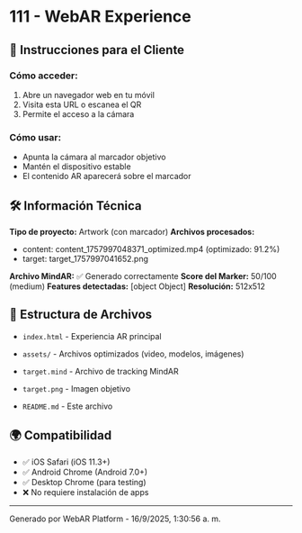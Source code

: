 # 111 - WebAR Experience

## 📱 Instrucciones para el Cliente

### Cómo acceder:
1. Abre un navegador web en tu móvil
2. Visita esta URL o escanea el QR
3. Permite el acceso a la cámara

### Cómo usar:
- Apunta la cámara al marcador objetivo
- Mantén el dispositivo estable
- El contenido AR aparecerá sobre el marcador

## 🛠️ Información Técnica

**Tipo de proyecto:** Artwork (con marcador)
**Archivos procesados:**
- content: content_1757997048371_optimized.mp4 (optimizado: 91.2%)
- target: target_1757997041652.png 

**Archivo MindAR:** ✅ Generado correctamente
**Score del Marker:** 50/100 (medium)
**Features detectadas:** [object Object]
**Resolución:** 512x512

## 📁 Estructura de Archivos

- `index.html` - Experiencia AR principal
- `assets/` - Archivos optimizados (video, modelos, imágenes)
- `target.mind` - Archivo de tracking MindAR

- `target.png` - Imagen objetivo

- `README.md` - Este archivo

## 🌍 Compatibilidad

- ✅ iOS Safari (iOS 11.3+)
- ✅ Android Chrome (Android 7.0+)
- ✅ Desktop Chrome (para testing)
- ❌ No requiere instalación de apps

---
Generado por WebAR Platform - 16/9/2025, 1:30:56 a. m.